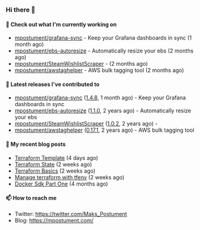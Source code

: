 ### Hi there 👋

#### 👷 Check out what I'm currently working on

- [mpostument/grafana-sync](https://github.com/mpostument/grafana-sync) - Keep your Grafana dashboards in sync (1 month ago)
- [mpostument/ebs-autoresize](https://github.com/mpostument/ebs-autoresize) - Automatically resize your ebs (2 months ago)
- [mpostument/SteamWishlistScraper](https://github.com/mpostument/SteamWishlistScraper) -  (2 months ago)
- [mpostument/awstaghelper](https://github.com/mpostument/awstaghelper) - AWS bulk tagging tool (2 months ago)

#### 🔭 Latest releases I've contributed to

- [mpostument/grafana-sync](https://github.com/mpostument/grafana-sync) ([1.4.8](https://github.com/mpostument/grafana-sync/releases/tag/1.4.8), 1 month ago) - Keep your Grafana dashboards in sync
- [mpostument/ebs-autoresize](https://github.com/mpostument/ebs-autoresize) ([1.1.0](https://github.com/mpostument/ebs-autoresize/releases/tag/1.1.0), 2 years ago) - Automatically resize your ebs
- [mpostument/SteamWishlistScraper](https://github.com/mpostument/SteamWishlistScraper) ([1.0.2](https://github.com/mpostument/SteamWishlistScraper/releases/tag/1.0.2), 2 years ago) - 
- [mpostument/awstaghelper](https://github.com/mpostument/awstaghelper) ([0.17.1](https://github.com/mpostument/awstaghelper/releases/tag/0.17.1), 2 years ago) - AWS bulk tagging tool

#### 📜 My recent blog posts

- [Terraform Template](https://mpostument.com/2022/08/11/terraform-template/) (4 days ago)
- [Terraform State](https://mpostument.com/2022/07/31/terraform-state/) (2 weeks ago)
- [Terraform Basics](https://mpostument.com/2022/07/28/terraform-basics/) (2 weeks ago)
- [Manage terraform with tfenv](https://mpostument.com/2022/07/26/terraform-install/) (2 weeks ago)
- [Docker Sdk Part One](https://mpostument.com/2022/03/22/docker-sdk-part-one/) (4 months ago)

#### 📫 How to reach me

- Twitter: https://twitter.com/Maks_Postument
- Blog: https://mpostument.com/
